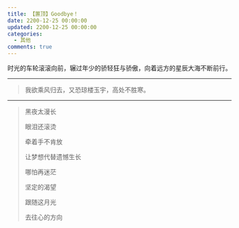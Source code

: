```yaml
---
title: 【置顶】Goodbye！
date: 2200-12-25 00:00:00
updated: 2200-12-25 00:00:00
categories:
  - 其他
comments: true
---
```

时光的车轮滚滚向前，辗过年少的骄轻狂与骄傲，向着远方的星辰大海不断前行。

------------

> 我欲乘风归去，又恐琼楼玉宇，高处不胜寒。

------------

> 黑夜太漫长
>
> 眼泪还滚烫
>
> 牵着手不肯放
>
> 让梦想代替遗憾生长
>
> 哪怕再迷茫
>
> 坚定的渴望
>
> 跟随这月光
>
> 去往心的方向